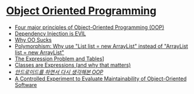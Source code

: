 [Object Oriented Programming](http://en.wikipedia.org/wiki/Object-oriented_programming)
===========================
* [Four major principles of Object-Oriented Programming (OOP)](https://chesterli0130.wordpress.com/2012/10/04/four-major-principles-of-object-oriented-programming-oop/)
* [Dependency Injection is EVIL](http://www.tonymarston.net/php-mysql/dependency-injection-is-evil.html)
* [Why OO Sucks](https://www.sics.se/~joe/bluetail/vol1/v1_oo.html)
* [Polymorphism: Why use "List list = new ArrayList" instead of "ArrayList list = new ArrayList"](http://stackoverflow.com/questions/9852831/polymorphism-why-use-list-list-new-arraylist-instead-of-arraylist-list-n)
* [The Expression Problem and Tables](http://joelburget.com/the-expression-problem-and-tables/)]
* [Classes are Expressions (and why that matters)](http://raganwald.com/2015/06/04/classes-are-expressions.html)
* *[안드로이드를 하면서 다시 생각해본 OOP](http://youngrok.com/%EC%95%88%EB%93%9C%EB%A1%9C%EC%9D%B4%EB%93%9C%EB%A5%BC%20%ED%95%98%EB%A9%B4%EC%84%9C%20%EB%8B%A4%EC%8B%9C%20%EC%83%9D%EA%B0%81%ED%95%B4%EB%B3%B8%20OOP)*
* [A Controlled Experiment to Evaluate Maintainability of Object-Oriented Software](http://eprints.cs.vt.edu/archive/00000221/01/TR-90-39.pdf)